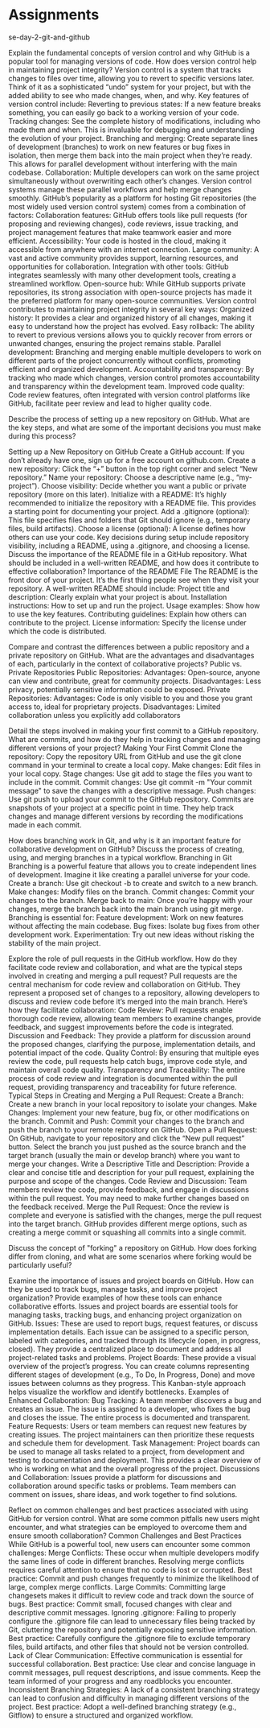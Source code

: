 # Assignments
se-day-2-git-and-github


Explain the fundamental concepts of version control and why GitHub is a popular tool for managing versions of code. How does version control help in maintaining project integrity?
Version control is a system that tracks changes to files over time, allowing you to revert to specific versions later.  Think of it as a sophisticated “undo” system for your project, but with the added ability to see who made changes, when, and why.  Key features of version control include:
Reverting to previous states: If a new feature breaks something, you can easily go back to a working version of your code.
Tracking changes: See the complete history of modifications, including who made them and when. This is invaluable for debugging and understanding the evolution of your project.
Branching and merging: Create separate lines of development (branches) to work on new features or bug fixes in isolation, then merge them back into the main project when they’re ready. This allows for parallel development without interfering with the main codebase.
Collaboration: Multiple developers can work on the same project simultaneously without overwriting each other’s changes. Version control systems manage these parallel workflows and help merge changes smoothly.
GitHub’s popularity as a platform for hosting Git repositories (the most widely used version control system) comes from a combination of factors:
Collaboration features: GitHub offers tools like pull requests (for proposing and reviewing changes), code reviews, issue tracking, and project management features that make teamwork easier and more efficient.
Accessibility: Your code is hosted in the cloud, making it accessible from anywhere with an internet connection.
Large community: A vast and active community provides support, learning resources, and opportunities for collaboration.
Integration with other tools: GitHub integrates seamlessly with many other development tools, creating a streamlined workflow.
Open-source hub: While GitHub supports private repositories, its strong association with open-source projects has made it the preferred platform for many open-source communities.
Version control contributes to maintaining project integrity in several key ways:
Organized history: It provides a clear and organized history of all changes, making it easy to understand how the project has evolved.
Easy rollback: The ability to revert to previous versions allows you to quickly recover from errors or unwanted changes, ensuring the project remains stable.
Parallel development: Branching and merging enable multiple developers to work on different parts of the project concurrently without conflicts, promoting efficient and organized development.
Accountability and transparency: By tracking who made which changes, version control promotes accountability and transparency within the development team.
Improved code quality: Code review features, often integrated with version control platforms like GitHub, facilitate peer review and lead to higher quality code.

Describe the process of setting up a new repository on GitHub. What are the key steps, and what are some of the important decisions you must make during this process?

Setting up a New Repository on GitHub
Create a GitHub account: If you don’t already have one, sign up for a free account on github.com.
Create a new repository: Click the “+” button in the top right corner and select “New repository.”
Name your repository: Choose a descriptive name (e.g., “my-project”).
Choose visibility: Decide whether you want a public or private repository (more on this later).
Initialize with a README: It’s highly recommended to initialize the repository with a README file. This provides a starting point for documenting your project.
Add a .gitignore (optional): This file specifies files and folders that Git should ignore (e.g., temporary files, build artifacts).
Choose a license (optional): A license defines how others can use your code.
Key decisions during setup include repository visibility, including a README, using a .gitignore, and choosing a license.
Discuss the importance of the README file in a GitHub repository. What should be included in a well-written README, and how does it contribute to effective collaboration?
Importance of the README File
The README is the front door of your project. It’s the first thing people see when they visit your repository. A well-written README should include:
Project title and description: Clearly explain what your project is about.
Installation instructions: How to set up and run the project.
Usage examples: Show how to use the key features.
Contributing guidelines: Explain how others can contribute to the project.
License information: Specify the license under which the code is distributed.

Compare and contrast the differences between a public repository and a private repository on GitHub. What are the advantages and disadvantages of each, particularly in the context of collaborative projects?
Public vs. Private Repositories
Public Repositories:
Advantages: Open-source, anyone can view and contribute, great for community projects.
Disadvantages: Less privacy, potentially sensitive information could be exposed.
Private Repositories:
Advantages: Code is only visible to you and those you grant access to, ideal for proprietary projects.
Disadvantages: Limited collaboration unless you explicitly add collaborators

Detail the steps involved in making your first commit to a GitHub repository. What are commits, and how do they help in tracking changes and managing different versions of your project?
Making Your First Commit
Clone the repository: Copy the repository URL from GitHub and use the git clone command in your terminal to create a local copy.
Make changes: Edit files in your local copy.
Stage changes: Use git add to stage the files you want to include in the commit.
Commit changes: Use git commit -m "Your commit message" to save the changes with a descriptive message.
Push changes: Use git push to upload your commit to the GitHub repository.
Commits are snapshots of your project at a specific point in time. They help track changes and manage different versions by recording the modifications made in each commit.

How does branching work in Git, and why is it an important feature for collaborative development on GitHub? Discuss the process of creating, using, and merging branches in a typical workflow.
Branching in Git
Branching is a powerful feature that allows you to create independent lines of development.  Imagine it like creating a parallel universe for your code.
Create a branch: Use git checkout -b <branch-name> to create and switch to a new branch.
Make changes: Modify files on the branch.
Commit changes: Commit your changes to the branch.
Merge back to main: Once you’re happy with your changes, merge the branch back into the main branch using git merge.
Branching is essential for:
Feature development: Work on new features without affecting the main codebase.
Bug fixes: Isolate bug fixes from other development work.
Experimentation: Try out new ideas without risking the stability of the main project.

Explore the role of pull requests in the GitHub workflow. How do they facilitate code review and collaboration, and what are the typical steps involved in creating and merging a pull request?
Pull requests are the central mechanism for code review and collaboration on GitHub. They represent a proposed set of changes to a repository, allowing developers to discuss and review code before it’s merged into the main branch.  Here’s how they facilitate collaboration:
Code Review: Pull requests enable thorough code review, allowing team members to examine changes, provide feedback, and suggest improvements before the code is integrated.
Discussion and Feedback: They provide a platform for discussion around the proposed changes, clarifying the purpose, implementation details, and potential impact of the code.
Quality Control: By ensuring that multiple eyes review the code, pull requests help catch bugs, improve code style, and maintain overall code quality.
Transparency and Traceability: The entire process of code review and integration is documented within the pull request, providing transparency and traceability for future reference.
Typical Steps in Creating and Merging a Pull Request:
Create a Branch: Create a new branch in your local repository to isolate your changes.
Make Changes: Implement your new feature, bug fix, or other modifications on the branch.
Commit and Push: Commit your changes to the branch and push the branch to your remote repository on GitHub.
Open a Pull Request: On GitHub, navigate to your repository and click the “New pull request” button. Select the branch you just pushed as the source branch and the target branch (usually the main or develop branch) where you want to merge your changes.
Write a Descriptive Title and Description: Provide a clear and concise title and description for your pull request, explaining the purpose and scope of the changes.
Code Review and Discussion: Team members review the code, provide feedback, and engage in discussions within the pull request. You may need to make further changes based on the feedback received.
Merge the Pull Request: Once the review is complete and everyone is satisfied with the changes, merge the pull request into the target branch. GitHub provides different merge options, such as creating a merge commit or squashing all commits into a single commit.

Discuss the concept of "forking" a repository on GitHub. How does forking differ from cloning, and what are some scenarios where forking would be particularly useful?

Examine the importance of issues and project boards on GitHub. How can they be used to track bugs, manage tasks, and improve project organization? Provide examples of how these tools can enhance collaborative efforts.
Issues and project boards are essential tools for managing tasks, tracking bugs, and enhancing project organization on GitHub.
Issues: These are used to report bugs, request features, or discuss implementation details. Each issue can be assigned to a specific person, labeled with categories, and tracked through its lifecycle (open, in progress, closed). They provide a centralized place to document and address all project-related tasks and problems.
Project Boards: These provide a visual overview of the project’s progress. You can create columns representing different stages of development (e.g., To Do, In Progress, Done) and move issues between columns as they progress. This Kanban-style approach helps visualize the workflow and identify bottlenecks.
Examples of Enhanced Collaboration:
Bug Tracking: A team member discovers a bug and creates an issue. The issue is assigned to a developer, who fixes the bug and closes the issue. The entire process is documented and transparent.
Feature Requests: Users or team members can request new features by creating issues. The project maintainers can then prioritize these requests and schedule them for development.
Task Management: Project boards can be used to manage all tasks related to a project, from development and testing to documentation and deployment. This provides a clear overview of who is working on what and the overall progress of the project.
Discussions and Collaboration: Issues provide a platform for discussions and collaboration around specific tasks or problems. Team members can comment on issues, share ideas, and work together to find solutions.

Reflect on common challenges and best practices associated with using GitHub for version control. What are some common pitfalls new users might encounter, and what strategies can be employed to overcome them and ensure smooth collaboration?
Common Challenges and Best Practices
While GitHub is a powerful tool, new users can encounter some common challenges:
Merge Conflicts: These occur when multiple developers modify the same lines of code in different branches. Resolving merge conflicts requires careful attention to ensure that no code is lost or corrupted. Best practice: Commit and push changes frequently to minimize the likelihood of large, complex merge conflicts.
Large Commits: Committing large changesets makes it difficult to review code and track down the source of bugs. Best practice: Commit small, focused changes with clear and descriptive commit messages.
Ignoring .gitignore: Failing to properly configure the .gitignore file can lead to unnecessary files being tracked by Git, cluttering the repository and potentially exposing sensitive information. Best practice: Carefully configure the .gitignore file to exclude temporary files, build artifacts, and other files that should not be version controlled.
Lack of Clear Communication: Effective communication is essential for successful collaboration. Best practice: Use clear and concise language in commit messages, pull request descriptions, and issue comments. Keep the team informed of your progress and any roadblocks you encounter.
Inconsistent Branching Strategies: A lack of a consistent branching strategy can lead to confusion and difficulty in managing different versions of the project. Best practice: Adopt a well-defined branching strategy (e.g., Gitflow) to ensure a structured and organized workflow.
